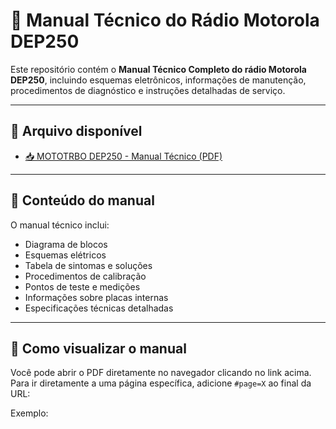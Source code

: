 # 📘 Manual Técnico do Rádio Motorola DEP250

Este repositório contém o **Manual Técnico Completo do rádio Motorola DEP250**, incluindo esquemas eletrônicos, informações de manutenção, procedimentos de diagnóstico e instruções detalhadas de serviço.

---

## 📄 Arquivo disponível

- [📥 MOTOTRBO DEP250 - Manual Técnico (PDF)](https://cdn.jsdelivr.net/gh/Dineu/Manual-Tecnico-DEP250/MOTOTRBO%20DEP250-389-583.pdf)

---

## 🧰 Conteúdo do manual

O manual técnico inclui:

- Diagrama de blocos
- Esquemas elétricos
- Tabela de sintomas e soluções
- Procedimentos de calibração
- Pontos de teste e medições
- Informações sobre placas internas
- Especificações técnicas detalhadas

---

## 🔎 Como visualizar o manual

Você pode abrir o PDF diretamente no navegador clicando no link acima. Para ir diretamente a uma página específica, adicione `#page=X` ao final da URL:

Exemplo:
